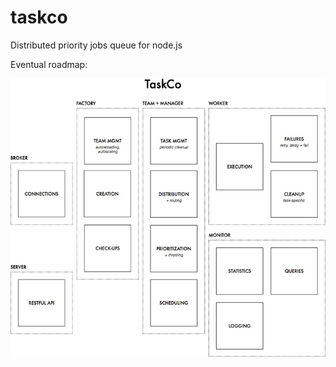 taskco
======

Distributed priority jobs queue for node.js

Eventual roadmap:

![](resources/TaskCo.jpg)
